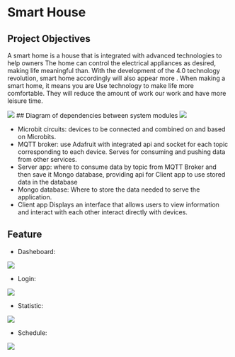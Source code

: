 
# Smart House

## Project Objectives

A smart home is a house that is integrated with advanced technologies to help owners The home can control the electrical appliances as desired, making life meaningful than. With the development of the 4.0 technology revolution, smart home accordingly will also appear more . When making a smart home, it means you are Use technology to make life more comfortable. They will reduce the amount of work our work and have more leisure time.   


<img src="https://github.com/HelloThien/SmartHouse/blob/main/public/static/Dashboard%20edited.png"/>
## Diagram of dependencies between system modules
<img src="https://github.com/HelloThien/SmartHouse/blob/main/public/static/struture.png"/>


- Microbit circuits: devices to be connected and combined on and based on Microbits.
- MQTT broker: use Adafruit with integrated api and socket for each topic corresponding to each device. Serves for consuming and pushing data from other services. 
- Server app: where to consume data by topic from MQTT Broker and then save it Mongo database, providing api for Client app to use stored data in the database 
- Mongo database: Where to store the data needed to serve the application. 
- Client app Displays an interface that allows users to view information and interact with each other interact directly with devices.

## Feature
- Dasheboard:
<img src="https://github.com/HelloThien/SmartHouse/blob/main/public/static/Dashboard%20edited.png"/>

- Login:
<img src="https://github.com/HelloThien/SmartHouse/blob/main/public/static/login-smarthouse.png"/>

- Statistic:
<img src="https://github.com/HelloThien/SmartHouse/blob/main/public/static/dashboard%20temperature.png"/>

- Schedule:
<img src="https://github.com/HelloThien/SmartHouse/blob/main/public/static/schedule_device.png"/>
